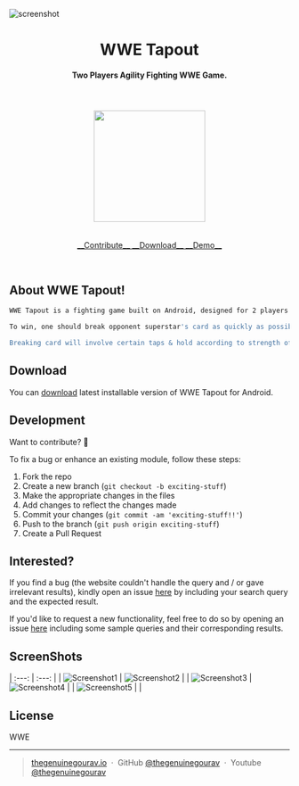 ![screenshot](https://github.com/thegenuinegourav/WWE-Tapout/blob/master/screenshots/cover.jpg)
<h1 align="center">
    WWE Tapout
  <br>
</h1>
<h4 align="center">Two Players Agility Fighting WWE Game.</h4>
<br>
<h6 align="center"><a href="https://docs.google.com/uc?export=download&id=0B1Zc1LkGIpxySFg0bHZISkNJYzg"><img src="https://github.com/thegenuinegourav/WWE-Tapout/blob/master/screenshots/logo.png" width="200"></a></h6>
<p align="center">
  <a href="https://github.com/thegenuinegourav/WWE-Tapout#fork-destination-box">
    __Contribute__
  </a>
  <a href="https://docs.google.com/uc?export=download&id=0B1Zc1LkGIpxySFg0bHZISkNJYzg">
    __Download__
  </a>
  <a href="https://github.com/thegenuinegourav/WWE-Tapout">
    __Demo__
  </a>
</p>
<br>

## About WWE Tapout!

```bash
WWE Tapout is a fighting game built on Android, designed for 2 players to test their agility, quickness & swiftness using their favourite WWE superstars.

To win, one should break opponent superstar's card as quickly as possible.

Breaking card will involve certain taps & hold according to strength of a superstar.

```

## Download
You can [download](https://docs.google.com/uc?export=download&id=0B1Zc1LkGIpxySFg0bHZISkNJYzg) latest installable version of WWE Tapout for Android.
  
  
## Development  
Want to contribute? **:pencil:**  
  
To fix a bug or enhance an existing module, follow these steps:  
  
1. Fork the repo
2. Create a new branch (`git checkout -b exciting-stuff`)
3. Make the appropriate changes in the files
4. Add changes to reflect the changes made
5. Commit your changes (`git commit -am 'exciting-stuff!!'`)
6. Push to the branch (`git push origin exciting-stuff`)
7. Create a Pull Request  
  
  
## Interested?  
If you find a bug (the website couldn't handle the query and / or gave irrelevant results), kindly open an issue [here](https://github.com/thegenuinegourav/WWE-Tapout/issues/new) by including your search query and the expected result.  
  
If you'd like to request a new functionality, feel free to do so by opening an issue [here](https://github.com/thegenuinegourav/WWE-Tapout/issues/new) including some sample queries and their corresponding results.  
  
  
## ScreenShots  
|     :---:                             |     :---:                            |
| ![Screenshot1](screenshots/one.png)   | ![Screenshot2](screenshots/two.png)  |
| ![Screenshot3](screenshots/three.png) | ![Screenshot4](screenshots/four.png) |
| ![Screenshot5](screenshots/five.png)  |                                      |
 
## License

WWE

---

> [thegenuinegourav.io](https://thegenuinegourav.github.io/) &nbsp;&middot;&nbsp;
> GitHub [@thegenuinegourav](https://github.com/thegenuinegourav) &nbsp;&middot;&nbsp;
> Youtube [@thegenuinegourav](https://www.youtube.com/channel/UCs8380tHxevj72ffRhbGoUw)
